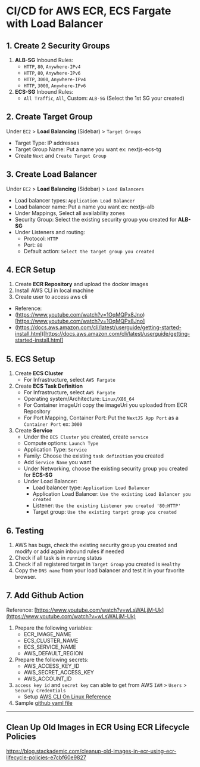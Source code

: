 # CI/CD for AWS ECR, ECS Fargate with Load Balancer 

## 1. Create 2 Security Groups
1. **ALB-SG** Inbound Rules: 
   - `HTTP`, `80`, `Anywhere-IPv4` 
   - `HTTP`, `80`, `Anywhere-IPv6`
   - `HTTP`, `3000`, `Anywhere-IPv4`
   - `HTTP`, `3000`, `Anywhere-IPv6`
2. **ECS-SG** Inbound Rules: 
   - `All Traffic`, `All`, Custom: `ALB-SG` (Select the 1st SG your created)

## 2. Create Target Group
Under `EC2` > **Load Balancing** (Sidebar) > `Target Groups`
- Target Type: IP addresses
- Target Group Name: Put a name you want ex: nextjs-ecs-tg
- Create `Next` and `Create Target Group`


## 3. Create Load Balancer
Under `EC2` > **Load Balancing** (Sidebar) > `Load Balancers`
- Load balancer types: `Application Load Balancer`
- Load balancer name: Put a name you want ex: nextjs-alb
- Under Mappings, Select all availability zones
- Security Group: Select the existing security group you created for **ALB-SG**
- Under Listeners and routing:
   - Protocol: `HTTP`
   - Port: `80`
   - Default action: `Select the target group you created`

## 4. ECR Setup
1. Create **ECR Repository** and upload the docker images
2. Install AWS CLI in local machine
3. Create user to access aws cli
- Reference: 
- (https://www.youtube.com/watch?v=1OqMQPx8Jno)[https://www.youtube.com/watch?v=1OqMQPx8Jno]
- (https://docs.aws.amazon.com/cli/latest/userguide/getting-started-install.html)[https://docs.aws.amazon.com/cli/latest/userguide/getting-started-install.html]
   
## 5. ECS Setup
1. Create **ECS Cluster**
   - For Infrastructure, select `AWS Fargate`
2. Create **ECS Task Definition** 
   - For Infrastructure, select `AWS Fargate`
   - Operating system/Architecture: `Linux/X86_64`
   - For Container imageUri copy the imageUri you uploaded from ECR Repository
   - For Port Mapping, Container Port: Put the `NextJS App Port` as a `Container Port` ex: `3000`
3. Create **Service**
   - Under the `ECS Cluster` you created, create `service`
   - Compute options: `Launch Type`
   - Application Type: `Service`
   - Family: Choose the existing `task definition` you created
   - Add `Service Name` you want
   - Under Networking, choose the existing security group you created for **ECS-SG**
   - Under Load Balancer:
      - Load balancer type: `Application Load Balancer`
      - Application Load Balancer: `Use the existing Load Balancer you created`
      - Listener: `Use the existing Listener you created '80:HTTP'`
      - Target group: `Use the existing target group you created `

## 6. Testing
1. AWS has bugs, check the existing security group you created and modify or add again inbound rules if needed
2. Check if all task is in `running` status
3. Check if all registered target in `Target Group` you created is `Healthy`
4. Copy the `DNS name` from your load balancer and test it in your favorite browser.



## 7. Add Github Action
Reference: [https://www.youtube.com/watch?v=wLsWALjM-Uk](https://www.youtube.com/watch?v=wLsWALjM-Uk)
1. Prepare the following variables:
   - ECR_IMAGE_NAME
   - ECS_CLUSTER_NAME
   - ECS_SERVICE_NAME
   - AWS_DEFAULT_REGION
2. Prepare the following secrets:
   - AWS_ACCESS_KEY_ID 
   - AWS_SECRET_ACCESS_KEY
   - AWS_ACCOUNT_ID 
3. `access key id` and `secret key` can able to get from AWS `IAM` > `Users` > `Securiy Credentials`
   - Setup [AWS CLI On Linux Reference](https://www.youtube.com/watch?v=1OqMQPx8Jno)
4. Sample [github yaml file](./.github/workflows/deploy-to-ecs.yaml)

---
## Clean Up Old Images in ECR Using ECR Lifecycle Policies
https://blog.stackademic.com/cleanup-old-images-in-ecr-using-ecr-lifecycle-policies-e7cbf60e9827
